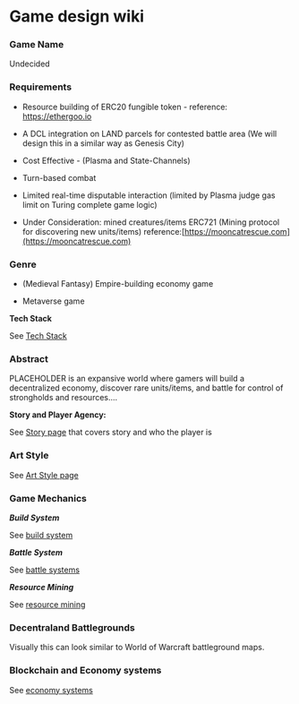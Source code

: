 # Game design wiki

### Game Name

Undecided

### Requirements

* Resource building of ERC20 fungible token - reference: https://ethergoo.io

* A DCL integration on LAND parcels for contested battle area (We will design this in a similar way as Genesis City)

* Cost Effective - (Plasma and State-Channels)

* Turn-based combat

* Limited real-time disputable interaction (limited by Plasma judge gas limit on Turing complete game logic)

* Under Consideration: mined creatures/items ERC721 (Mining protocol for discovering new units/items) reference:[https://mooncatrescue.com](https://mooncatrescue.com)

### Genre

* (Medieval Fantasy) Empire-building economy game

* Metaverse game

**Tech Stack**

See [Tech Stack](./Tech-Stack.md)

### Abstract

PLACEHOLDER is an expansive world where gamers will build a decentralized economy, discover rare units/items, and battle for control of strongholds and resources…. 

**Story and Player Agency:**

See [Story page](./Story.md) that covers story and who the player is

### Art Style

See [Art Style page](./Art-Style.md)

### Game Mechanics

**_Build System_**

See [build system](./Build-System.md)

**_Battle System_**

See [battle systems](./Battle-Systems.md)

**_Resource Mining_**

See [resource mining](./Resource-Mining.md)

### Decentraland Battlegrounds

Visually this can look similar to World of Warcraft battleground maps.

### Blockchain and Economy systems

See [economy systems](./Economy-Systems.md)
